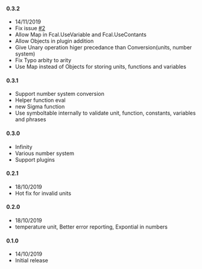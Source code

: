 #### 0.3.2

- 14/11/2019
- Fix issue [#2](https://github.com/5anthosh/fcal/issues/2)
- Allow Map in Fcal.UseVariable and Fcal.UseContants
- Allow Objects in plugin addition
- Give Unary operation higer precedance than Conversion(units, number system)
- Fix Typo arbity to arity
- Use Map instead of Objects for storing units, functions and variables

#### 0.3.1

- Support number system conversion
- Helper function eval
- new Sigma function
- Use symboltable internally to validate unit, function, constants, variables and phrases

#### 0.3.0

- Infinity
- Various number system
- Support plugins

#### 0.2.1

- 18/10/2019
- Hot fix for invalid units

#### 0.2.0

- 18/10/2019
- temperature unit, Better error reporting, Expontial in numbers

#### 0.1.0

- 14/10/2019
- Initial release
